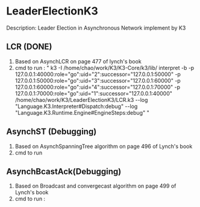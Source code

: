LeaderElectionK3
================
Description:
Leader Election in Asynchronous Network implement by K3

LCR (DONE)
----------------
1. Based on AsynchLCR on page 477 of lynch's book
2. cmd to run : " k3 -I /home/chao/work/K3/K3-Core/k3/lib/ interpret -b -p 127.0.0.1:40000:role=\"go\":uid="2":successor="127.0.0.1:50000" -p 127.0.0.1:50000:role=\"go\":uid="3":successor="127.0.0.1:60000" -p 127.0.0.1:60000:role=\"go\":uid="4":successor="127.0.0.1:70000" -p 127.0.0.1:70000:role=\"go\":uid="1":successor="127.0.0.1:40000" /home/chao/work/K3/LeaderElectionK3/LCR.k3 --log "Language.K3.Interpreter#Dispatch:debug" --log "Language.K3.Runtime.Engine#EngineSteps:debug" "

AsynchST (Debugging)
-------------------
1. Based on AsynchSpanningTree algorithm on page 496 of Lynch's book
2. cmd to run   

AsynchBcastAck(Debugging)
------------------------
1. Based on Broadcast and convergecast algorithm on page 499 of Lynch's book
2. cmd to run :  
